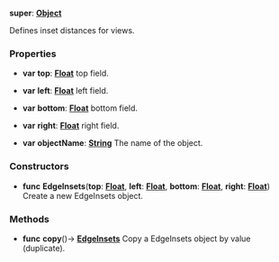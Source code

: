 **super**: **[Object](../gravity/object.md)**

Defines inset distances for views.

### Properties

* **var** **top**: **[Float](../gravity/float.md)**
top field.

* **var** **left**: **[Float](../gravity/float.md)**
left field.

* **var** **bottom**: **[Float](../gravity/float.md)**
bottom field.

* **var** **right**: **[Float](../gravity/float.md)**
right field.

* **var** **objectName**: **[String](../gravity/string.md)**
The name of the object.



### Constructors

* **func** **EdgeInsets**(**top**: **[Float](../gravity/float.md)**, **left**: **[Float](../gravity/float.md)**, **bottom**: **[Float](../gravity/float.md)**, **right**: **[Float](../gravity/float.md)**)
Create a new EdgeInsets object.



### Methods

* **func** **copy**()-> <strong>[EdgeInsets](EdgeInsets.md)</strong> 
Copy a EdgeInsets object by value (duplicate).





